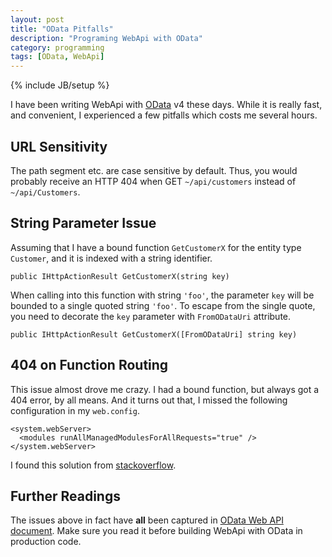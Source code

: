 ```yaml
---
layout: post
title: "OData Pitfalls"
description: "Programing WebApi with OData"
category: programming
tags: [OData, WebApi]
---
```

{% include JB/setup %}

I have been writing WebApi with [OData](http://www.odata.org) v4 these
days. While it is really fast, and convenient, I experienced a few
pitfalls which costs me several hours.

## URL Sensitivity

The path segment etc. are case sensitive by default. Thus, you would
probably receive an HTTP 404 when GET `~/api/customers` instead of
`~/api/Customers`.

## String Parameter Issue

Assuming that I have a bound function `GetCustomerX` for the entity
type `Customer`, and it is indexed with a string identifier.

    public IHttpActionResult GetCustomerX(string key)

When calling into this function with string `'foo'`, the parameter
`key` will be bounded to a single quoted string `'foo'`. To escape
from the single quote, you need to decorate the `key` parameter with
`FromODataUri` attribute.

    public IHttpActionResult GetCustomerX([FromODataUri] string key)

## 404 on Function Routing

This issue almost drove me crazy. I had a bound function, but always
got a 404 error, by all means. And it turns out that, I missed the
following configuration in my `web.config`.

    <system.webServer>
      <modules runAllManagedModulesForAllRequests="true" />
    </system.webServer>

I found this solution from
[stackoverflow](https://stackoverflow.com/questions/25311955/web-api-2-2-odata-v4-function-routing).

## Further Readings

The issues above in fact have **all** been captured in
[OData Web API document](http://odata.github.io/WebApi/). Make sure
you read it before building WebApi with OData in production code.
